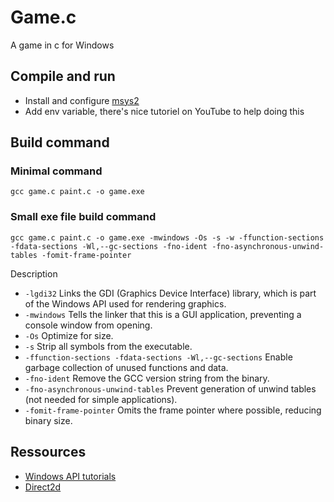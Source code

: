 # Game.c

A game in c for Windows

## Compile and run

- Install and configure [msys2](https://www.msys2.org/)
- Add env variable, there's nice tutoriel on YouTube to help doing this

## Build command

### Minimal command

`gcc game.c paint.c -o game.exe`

### Small exe file build command

`gcc game.c paint.c -o game.exe -mwindows -Os -s -w -ffunction-sections -fdata-sections -Wl,--gc-sections -fno-ident -fno-asynchronous-unwind-tables -fomit-frame-pointer`

Description

- `-lgdi32` Links the GDI (Graphics Device Interface) library, which is part of the Windows API used for rendering graphics.
- `-mwindows` Tells the linker that this is a GUI application, preventing a console window from opening.
- `-Os` Optimize for size.
- `-s` Strip all symbols from the executable.
- `-ffunction-sections -fdata-sections -Wl,--gc-sections` Enable garbage collection of unused functions and data.
- `-fno-ident` Remove the GCC version string from the binary.
- `-fno-asynchronous-unwind-tables` Prevent generation of unwind tables (not needed for simple applications).
- `-fomit-frame-pointer` Omits the frame pointer where possible, reducing binary size.

## Ressources

- [Windows API tutorials](https://learn.microsoft.com/en-us/windows/win32/learnwin32/your-first-windows-program)
- [Direct2d](https://learn.microsoft.com/en-us/windows/win32/Direct2D/direct2d-portal)
